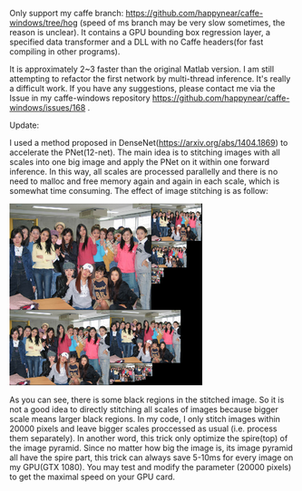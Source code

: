 Only support my caffe branch: https://github.com/happynear/caffe-windows/tree/hog (speed of ms branch may be very slow sometimes, the reason is unclear). It contains a GPU bounding box regression layer,
a specified data transformer and a DLL with no Caffe headers(for fast compiling in other programs). 

It is approximately 2~3 faster than the original Matlab version. I am still attempting to refactor the first network by multi-thread inference. It's really a difficult work. If you have any suggestions, please contact me via the Issue in my caffe-windows
repository https://github.com/happynear/caffe-windows/issues/168 .

Update:

I used a method proposed in DenseNet(https://arxiv.org/abs/1404.1869) to accelerate the PNet(12-net). The main idea is to stitching images with all scales into one big image and apply the PNet on it within one forward inference. In this way, all scales are processed parallelly and there is no need to malloc and free memory again and again in each scale, which is somewhat time consuming. The effect of image stitching is as follow:

![image stitching](stitch_image.png)

As you can see, there is some black regions in the stitched image. So it is not a good idea to directly stitching all scales of images because bigger scale means larger black regions. In my code, I only stitch images within 20000 pixels and leave bigger scales proccessed as usual (i.e. process them separately). In another word, this trick only optimize the spire(top) of the image pyramid. Since no matter how big the image is, its image pyramid all have the spire part, this trick can always save 5-10ms for every image on my GPU(GTX 1080). You may test and modify the parameter (20000 pixels) to get the maximal speed on your GPU card.
